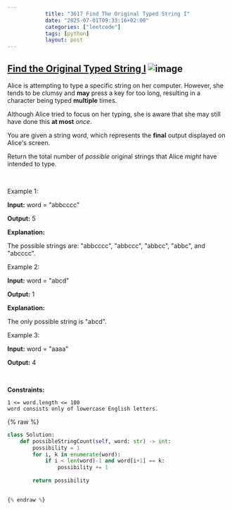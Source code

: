 ```yaml
---
            title: "3617 Find The Original Typed String I"
            date: "2025-07-01T09:33:16+02:00"
            categories: ["leetcode"]
            tags: [python]
            layout: post
---
```

            
## [Find the Original Typed String I](https://leetcode.com/problems/find-the-original-typed-string-i) ![image](https://img.shields.io/badge/Difficulty-Easy-brightgreen)

Alice is attempting to type a specific string on her computer. However, she tends to be clumsy and **may** press a key for too long, resulting in a character being typed **multiple** times.

Although Alice tried to focus on her typing, she is aware that she may still have done this **at most** *once*.

You are given a string word, which represents the **final** output displayed on Alice's screen.

Return the total number of *possible* original strings that Alice *might* have intended to type.

 

Example 1:

**Input:** word = "abbcccc"

**Output:** 5

**Explanation:**

The possible strings are: "abbcccc", "abbccc", "abbcc", "abbc", and "abcccc".

Example 2:

**Input:** word = "abcd"

**Output:** 1

**Explanation:**

The only possible string is "abcd".

Example 3:

**Input:** word = "aaaa"

**Output:** 4

 

**Constraints:**

	1 <= word.length <= 100
	word consists only of lowercase English letters.

{% raw %}
```python
class Solution:
    def possibleStringCount(self, word: str) -> int:
        possibility = 1
        for i, k in enumerate(word):
            if i < len(word)-1 and word[i+1] == k:
                possibility += 1
        
        return possibility

        
{% endraw %}
